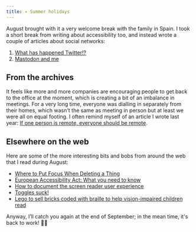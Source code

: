 ```yaml
---
title: ✈️ Summer holidays
---
```


August brought with it a very welcome break with the family in Spain. I took a short break from writing about accessibility too, and instead wrote a couple of articles about social networks:

1. [What has happened Twitter!?](https://www.tempertemper.net/blog/what-has-happened-twitter)
2. [Mastodon and me](https://www.tempertemper.net/blog/mastodon-and-me)


## From the archives

It feels like more and more companies are encouraging people to get back to the office at the moment, which is creating a bit of an imbalance in meetings. For a very long time, everyone was dialling in separately from their homes, which wasn't the same as meeting in person but at least we were all on equal footing. I often remind myself of an article I wrote last year: [If one person is remote, everyone should be remote](https://www.tempertemper.net/blog/if-one-person-is-remote-everyone-should-be-remote).

## Elsewhere on the web

Here are some of the more interesting bits and bobs from around the web that I read during August:

- [Where to Put Focus When Deleting a Thing](https://adrianroselli.com/2023/08/where-to-put-focus-when-deleting-a-thing.html)
- [European Accessibility Act: What you need to know](https://www.craigabbott.co.uk/blog/european-accessibility-act-what-you-need-to-know/)
- [How to document the screen reader user experience](https://bbc.github.io/accessibility-news-and-you/guides/screen-reader-ux.html)
- [Toggles suck!](https://axesslab.com/toggles-suck/)
- [Lego to sell bricks coded with braille to help vision-impaired children read](https://www.theguardian.com/lifeandstyle/2023/aug/24/lego-to-sell-bricks-coded-with-braille-to-help-vision-impaired-children-read)

Anyway, I’ll catch you again at the end of September; in the mean time, it's back to work! 👨‍💻
